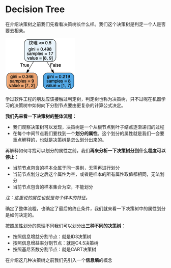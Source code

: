 # Decision Tree

在介绍决策树之前我们先看看决策树长什么样。我们这个决策树是判定一个人是否要去相亲。​

![](.gitbook/assets/image%20%2812%29.png)

学过软件工程的朋友应该接触过判定树，判定树也称为决策树，只不过呢在机器学习的决策树中如何向下分割节点要由更复杂的计算公式决定。

**我们先来看一下决策树的整体流程：**

* 我们观察决策树可以发现，决策树是一个从根节点到叶子结点逐渐递归的过程
* 在每个中间节点我们要找到一个**划分的属性**。这个划分的属性就是我们一会要重点解释的，也就是决策树是怎么划分出来的。

再解释如何寻找可以划分的属性之前，我们**再来分析一下决策树分到什么程度可以停止：**

* 当前节点包含的样本全属于同一类别，无需再进行划分
* 当前节点划分之后这个属性为空，或者是样本的所有属性取值都相同，无法划分
* 当前节点包含的样本集合为空，不能划分

_注：这里说的属性也就是每个样本的特征。_

确定了整体流程，也确定了最后的终止条件，我们就来看一下决策树中的属性划分是如何决定的。

按照属性划分的原理不同我们可以划分出**三种不同的决策树**：

* 按照信息增益分割节点：就是ID3决策树
* 按照信息增益率分割节点：就是C4.5决策树
* 按照基尼系数分割节点：就是CART决策树

在介绍这几种决策树之前我们先引入一个**信息熵**的概念

